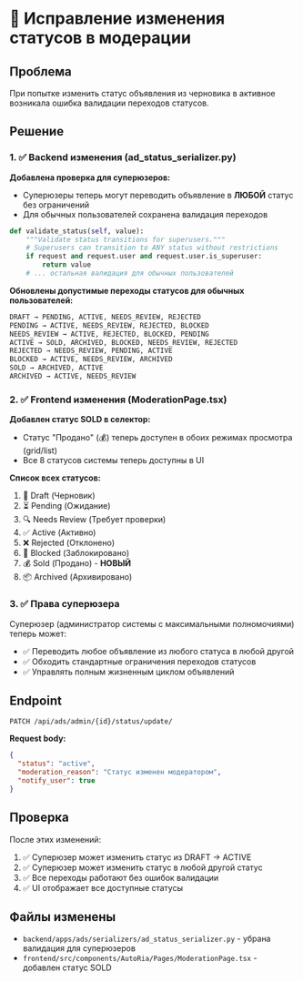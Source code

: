# 🔧 Исправление изменения статусов в модерации

## Проблема
При попытке изменить статус объявления из черновика в активное возникала ошибка валидации переходов статусов.

## Решение

### 1. ✅ Backend изменения (ad_status_serializer.py)

**Добавлена проверка для суперюзеров:**
- Суперюзеры теперь могут переводить объявление в **ЛЮБОЙ** статус без ограничений
- Для обычных пользователей сохранена валидация переходов

```python
def validate_status(self, value):
    """Validate status transitions for superusers."""
    # Superusers can transition to ANY status without restrictions
    if request and request.user and request.user.is_superuser:
        return value
    # ... остальная валидация для обычных пользователей
```

**Обновлены допустимые переходы статусов для обычных пользователей:**
```python
DRAFT → PENDING, ACTIVE, NEEDS_REVIEW, REJECTED
PENDING → ACTIVE, NEEDS_REVIEW, REJECTED, BLOCKED
NEEDS_REVIEW → ACTIVE, REJECTED, BLOCKED, PENDING
ACTIVE → SOLD, ARCHIVED, BLOCKED, NEEDS_REVIEW, REJECTED
REJECTED → NEEDS_REVIEW, PENDING, ACTIVE
BLOCKED → ACTIVE, NEEDS_REVIEW, ARCHIVED
SOLD → ARCHIVED, ACTIVE
ARCHIVED → ACTIVE, NEEDS_REVIEW
```

### 2. ✅ Frontend изменения (ModerationPage.tsx)

**Добавлен статус SOLD в селектор:**
- Статус "Продано" (💰) теперь доступен в обоих режимах просмотра (grid/list)
- Все 8 статусов системы теперь доступны в UI

**Список всех статусов:**
1. 📝 Draft (Черновик)
2. ⏳ Pending (Ожидание)
3. 🔍 Needs Review (Требует проверки)
4. ✅ Active (Активно)
5. ❌ Rejected (Отклонено)
6. 🚫 Blocked (Заблокировано)
7. 💰 Sold (Продано) - **НОВЫЙ**
8. 📦 Archived (Архивировано)

### 3. ✅ Права суперюзера

Суперюзер (администратор системы с максимальными полномочиями) теперь может:
- ✅ Переводить любое объявление из любого статуса в любой другой
- ✅ Обходить стандартные ограничения переходов статусов
- ✅ Управлять полным жизненным циклом объявлений

## Endpoint

`PATCH /api/ads/admin/{id}/status/update/`

**Request body:**
```json
{
  "status": "active",
  "moderation_reason": "Статус изменен модератором",
  "notify_user": true
}
```

## Проверка

После этих изменений:
1. ✅ Суперюзер может изменить статус из DRAFT → ACTIVE
2. ✅ Суперюзер может изменить статус в любой другой статус
3. ✅ Все переходы работают без ошибок валидации
4. ✅ UI отображает все доступные статусы

## Файлы изменены

- `backend/apps/ads/serializers/ad_status_serializer.py` - убрана валидация для суперюзеров
- `frontend/src/components/AutoRia/Pages/ModerationPage.tsx` - добавлен статус SOLD

